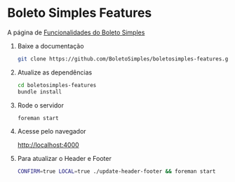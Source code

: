 # Boleto Simples Features

A página de [Funcionalidades do Boleto Simples](http://features.boletosimples.com.br)

1. Baixe a documentação

	```sh
	git clone https://github.com/BoletoSimples/boletosimples-features.git
	```

1. Atualize as dependências

	```sh
	cd boletosimples-features
	bundle install
	```

1. Rode o servidor

	```sh
	foreman start
	```

1. Acesse pelo navegador

	[http://localhost:4000](http://localhost:4000)

1. Para atualizar o Header e Footer

	```sh
	CONFIRM=true LOCAL=true ./update-header-footer && foreman start
	```
